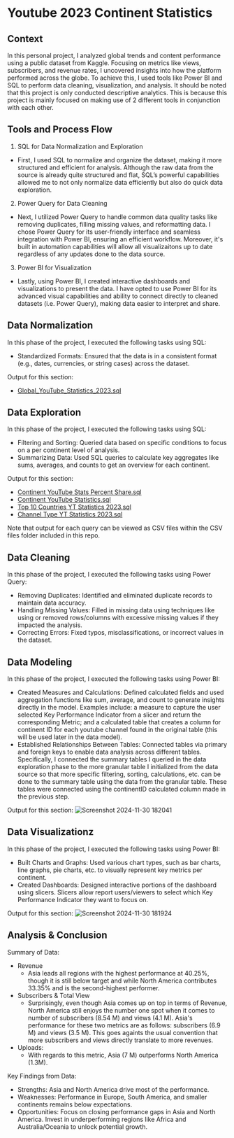 # Youtube 2023 Continent Statistics

## Context
In this personal project, I analyzed global trends and content performance using a public dataset from Kaggle. Focusing on metrics like views, subscribers, and revenue rates, I uncovered insights into how the platform performed across the globe. To achieve this, I used tools like Power BI and SQL to perform data cleaning, visualization, and analysis. It should be noted that this project is only conducted descriptive analytics. This is because this project is mainly focused on making use of 2 different tools in conjunction with each other. 

## Tools and Process Flow
1. SQL for Data Normalization and Exploration
  * First, I used SQL to normalize and organize the dataset, making it more structured and efficient for analysis. Although the raw data from the source is already quite structured and flat, SQL’s powerful  capabilities allowed me to not only normalize data efficiently but also do quick data exploration. 
    
2. Power Query for Data Cleaning
  * Next, I utilized Power Query to handle common data quality tasks like removing duplicates, filling missing values, and reformatting data. I chose Power Query for its user-friendly interface and seamless integration with Power BI, ensuring an efficient workflow. Moreover, it's built in automation capabilities will allow all visualizaitons up to date regardless of any updates done to the data source. 
    
3. Power BI for Visualization
  * Lastly, using Power BI, I created interactive dashboards and visualizations to present the data. I have opted to use Power BI for its advanced visual capabilities and ability to connect directly to cleaned datasets (i.e. Power Query), making data easier to interpret and share.

## Data Normalization 
In this phase of the project, I executed the following tasks using SQL:
- Standardized Formats: Ensured that the data is in a consistent format (e.g., dates, currencies, or string cases) across the dataset.

Output for this section: 
- [Global_YouTube_Statistics_2023.sql](https://github.com/harmon-tuazon/Youtube-2023-Continent-Statistics/blob/main/SQL%20Files/Global_YouTube_Statistics_2023.sql)


## Data Exploration
In this phase of the project, I executed the following tasks using SQL:
- Filtering and Sorting: Queried data based on specific conditions to focus on a per continent level of analysis.
- Summarizing Data: Used SQL queries to calculate key aggregates like sums, averages, and counts to get an overview for each continent.


Output for this section: 
- [Continent YouTube Stats Percent Share.sql](https://github.com/harmon-tuazon/Youtube-2023-Continent-Statistics/blob/main/SQL%20Files/Continent%20YouTube%20Stats%20Percent%20Share.sql)
- [Continent YouTube Statistics.sql](https://github.com/harmon-tuazon/Youtube-2023-Continent-Statistics/blob/main/SQL%20Files/Continent%20YouTube%20Statistics.sql)
- [Top 10 Countries YT Statistics 2023.sql](https://github.com/harmon-tuazon/Youtube-2023-Continent-Statistics/blob/main/SQL%20Files/Top%2010%20Countries%20YT%20Statistics%202023.sql)
- [Channel Type YT Statistics 2023.sql](https://github.com/harmon-tuazon/Youtube-2023-Continent-Statistics/blob/main/SQL%20Files/Channel%20Type%20YT%20Statistics%202023.sql)

Note that output for each query can be viewed as CSV files within the CSV files folder included in this repo. 

## Data Cleaning 
In this phase of the project, I executed the following tasks using Power Query:
- Removing Duplicates:  Identified and eliminated duplicate records to maintain data accuracy.
- Handling Missing Values: Filled in missing data using techniques like using  or removed rows/columns with excessive missing values if they impacted the analysis.
- Correcting Errors: Fixed typos, misclassifications, or incorrect values in the dataset.

## Data Modeling 
In this phase of the project, I executed the following tasks using Power BI:
- Created Measures and Calculations: Defined calculated fields and used aggregation functions like sum, average, and count to generate insights directly in the model. Examples include: a measure to capture the user selected Key Performance Indicator from a slicer and return the corresponding Metric; and a calculated table that creates a column for continent ID for each youtube channel found in the original table (this will be used later in the data model). 
- Established Relationships Between Tables: Connected tables via primary and foreign keys to enable data analysis across different tables. Specifically, I connected the summary tables I queried in the data exploration phase to the more granular table I initialized from the data source so that more specific filtering, sorting, calculations, etc. can be done to the summary table using the data from the granular table. These tables were connected using the continentID calculated column made in the previous step.

Output for this section: 
![Screenshot 2024-11-30 182041](https://github.com/user-attachments/assets/9073fb5a-aab2-4b01-a6c1-bebd0eed37e9)

## Data Visualizationz
In this phase of the project, I executed the following tasks using Power BI:
- Built Charts and Graphs: Used various chart types, such as bar charts, line graphs, pie charts, etc. to visually represent key metrics per continent. 
- Created Dashboards: Designed interactive portions of the dashboard using slicers. Slicers allow report users/viewers to select which Key Performance Indicator they want to focus on.

Output for this section: 
![Screenshot 2024-11-30 181924](https://github.com/user-attachments/assets/62fc005b-8972-48f4-8b50-fb2752d6b6a3)

## Analysis & Conclusion

Summary of Data:
- Revenue
   - Asia leads all regions with the highest performance at 40.25%, though it is still below target and while North America contributes 33.35% and is the second-highest performer.
- Subscribers & Total View
   - Surprisingly, even though Asia comes up on top in terms of Revenue, North America still enjoys the number one spot when it comes to number of subscribers (8.54 M) and views (4.1 M). Asia's performance for these two metrics are as follows: subscribers (6.9 M) and views (3.5 M). This goes againts the usual convention that more subscribers and views directly translate to more revenues. 
- Uploads:
   - With regards to this metric, Asia (7 M) outperforms North America (1.3M). 

Key Findings from Data:
- Strengths: Asia and North America drive most of the performance.
- Weaknesses: Performance in Europe, South America, and smaller continents remains below expectations.
- Opportunities: Focus on closing performance gaps in Asia and North America. Invest in underperforming regions like Africa and Australia/Oceania to unlock potential growth.
